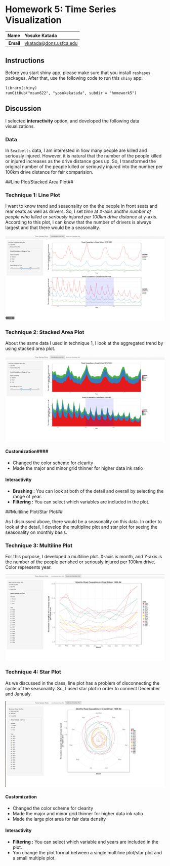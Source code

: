 Homework 5: Time Series Visualization
==============================

| **Name**  | Yosuke Katada  |
|----------:|:-------------|
| **Email** | ykatada@dons.usfca.edu |

## Instructions ##

Before you start shiny app, please make sure that you install `reshapes` packages. 
After that, use the following code to run this `shiny` app:

```
library(shiny)
runGitHub("msan622", "yosukekatada", subdir = "homework5")
```

## Discussion ##
I selected **interactivity** option, and developed the following data visualizations.

### Data ###
In `Seatbelts` data, I am interested in how many people are killed and seriously injured. However, it is natural that the number of the people killed or injured increases as the drive distance goes up. So, I transformed the original number of the people killed or seriously injured into the number per 100km drive distance for fair comparision.

##Line Plot/Stacked Area Plot##

### Technique 1: Line Plot ###

I want to know trend and seasonality on the the people in front seats and rear seats as well as drivers. So, I set *time* at X-axis and*the number of people who killed or seriously injured per 100km drive distance* at y-axis. According to this plot, I can know that the number of drivers is always largest and that there would be a seasonality.

![technique1](lineplot.png)

### Technique 2: Stacked Area Plot ###

About the same data I used in technique 1, I look at the aggregated trend by using stacked area plot.

![technique2](stackedareaplot.png)

#### Customization####
- Changed the color scheme for clearity
- Made the major and minor grid thinner for higher data ink ratio

#### Interactivity ####
- **Brushing :** You can look at both of the detail and overall by selecting the range of year.
- **Filtering :** You can select which variables are included in the plot.


##Multiline Plot/Star Plot##

As I discussed above, there would be a seasonality on this data. In order to look at the detail, I develop the multipline plot and star plot for seeing the seasonality on monthly basis.

### Technique 3: Multiline Plot ###

For this purpose, I developed a multiline plot. X-axis is month, and Y-axis is the number of the people perished or seriously injured per 100km drive. Color represents year.

![technique3](multilineplot.png)

### Technique 4: Star Plot ###

As we discussed in the class, line plot has a problem of disconnecting the cycle of the seasonality. So, I used star plot in order to connect December and Janualy.

![technique4](starplot.png)

#### Customization ####
- Changed the color scheme for clearity
- Made the major and minor grid thinner for higher data ink ratio
- Made the large plot area for fair data density

#### Interactivity ####
- **Filtering :** You can select which variable and years are included in the plot.
- You change the plot format between a single multiline plot/star plot and a small multiple plot.
